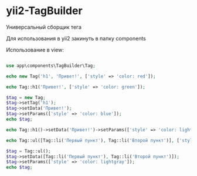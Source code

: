 # yii2-TagBuilder
Универсальный сборщик тега

Для использования в yii2 закинуть в папку components

Использование в view:

```php

use app\components\TagBuilder\Tag;

echo new Tag('h1', 'Привет!', ['style' => 'color: red']);

echo Tag::h1('Привет!', ['style' => 'color: green']);

$tag = new Tag;
$tag->setTag('h1');
$tag->setData('Привет!');
$tag->setParams(['style' => 'color: blue']);
echo $tag;

echo Tag::h1()->setData('Привет!')->setParams(['style' => 'color: lightblue']);

echo Tag::ul([Tag::li('Первый пункт'), Tag::li('Второй пункт')], ['style' => 'color: orange']);

$tag = Tag::ul();
$tag->setData([Tag::li('Первый пункт'), Tag::li('Второй пункт')]);
$tag->setParams(['style' => 'color: lightgray']);
echo $tag;

```

